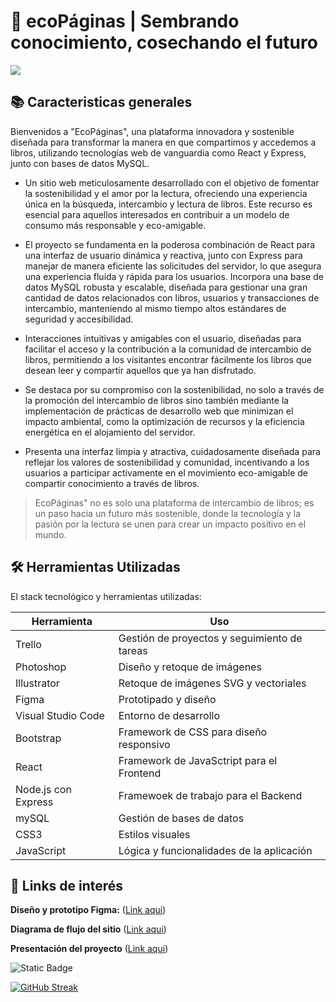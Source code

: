 # 🌱 ecoPáginas | Sembrando conocimiento, cosechando el futuro

![](https://imgur.com/mSEZwuD.jpg)


## 📚 Caracteristicas generales

Bienvenidos a "EcoPáginas", una plataforma innovadora y sostenible diseñada para transformar la manera en que compartimos y accedemos a libros, utilizando tecnologías web de vanguardia como React y Express, junto con bases de datos MySQL.

- Un sitio web meticulosamente desarrollado con el objetivo de fomentar la sostenibilidad y el amor por la lectura, ofreciendo una experiencia única en la búsqueda, intercambio y lectura de libros. Este recurso es esencial para aquellos interesados en contribuir a un modelo de consumo más responsable y eco-amigable.

- El proyecto se fundamenta en la poderosa combinación de React para una interfaz de usuario dinámica y reactiva, junto con Express para manejar de manera eficiente las solicitudes del servidor, lo que asegura una experiencia fluida y rápida para los usuarios.
 Incorpora una base de datos MySQL robusta y escalable, diseñada para gestionar una gran cantidad de datos relacionados con libros, usuarios y transacciones de intercambio, manteniendo al mismo tiempo altos estándares de seguridad y accesibilidad.
 
 - Interacciones intuitivas y amigables con el usuario, diseñadas para facilitar el acceso y la contribución a la comunidad de intercambio de libros, permitiendo a los visitantes encontrar fácilmente los libros que desean leer y compartir aquellos que ya han disfrutado.
 
- Se destaca por su compromiso con la sostenibilidad, no solo a través de la promoción del intercambio de libros sino también mediante la implementación de prácticas de desarrollo web que minimizan el impacto ambiental, como la optimización de recursos y la eficiencia energética en el alojamiento del servidor.

- Presenta una interfaz limpia y atractiva, cuidadosamente diseñada para reflejar los valores de sostenibilidad y comunidad, incentivando a los usuarios a participar activamente en el movimiento eco-amigable de compartir conocimiento a través de libros.




> EcoPáginas" no es solo una plataforma de intercambio de libros; es un paso hacia un futuro más sostenible, donde la tecnología y la pasión por la lectura se unen para crear un impacto positivo en el mundo.
>



## 🛠️ Herramientas Utilizadas
El stack tecnológico y herramientas utilizadas:

| Herramienta       | Uso                                       |
|-------------------|-------------------------------------------|
| Trello            | Gestión de proyectos y seguimiento de tareas |
| Photoshop         | Diseño y retoque de imágenes               |
| Illustrator       | Retoque de imágenes SVG y vectoriales      |
| Figma | Prototipado y diseño |
| Visual Studio Code| Entorno de desarrollo                      |
| Bootstrap         | Framework de CSS para diseño responsivo    |
| React | Framework de JavaSctript para el Frontend |
| Node.js con Express | Framewoek de trabajo para el Backend |
| mySQL | Gestión de bases de datos |
| CSS3              | Estilos visuales                           |
| JavaScript        | Lógica y funcionalidades de la aplicación  |


## 📐 Links de interés

**Diseño y prototipo Figma:** ([Link aqui](https://www.figma.com/file/botpadAtRIfArpOllhC5eh/ecopaginas-compartido?type=design&node-id=0-1&mode=design&t=OXPnwgBr0Di6nLXe-0)) 

**Diagrama de flujo del sitio** ([Link aqui](https://lucid.app/lucidchart/06fe127f-676d-4a7e-bddb-904cfbf60171/edit?viewport_loc=-1463%2C-2120%2C3499%2C1972%2C0_0&invitationId=inv_9a86fd8c-acdc-4d89-926f-6cc835858670))

**Presentación del proyecto** ([Link aqui](https://www.canva.com/design/DAF9gUyi5bQ/bWL_mDEWn6zMNKlHPTUucQ/edit?utm_content=DAF9gUyi5bQ&utm_campaign=designshare&utm_medium=link2&utm_source=sharebutton))


![Static Badge](https://img.shields.io/badge/Version%20Pre-Alfa-1.0.0-green)



[![GitHub Streak](https://streak-stats.demolab.com?user=JREdesign&theme=material&locale=es&date_format=j%20M%5B%20Y%5D)](https://git.io/streak-stats)
